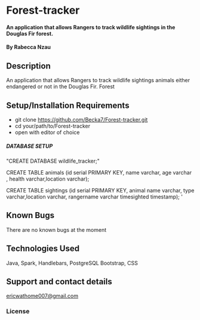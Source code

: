 # Forest-tracker
#### An application that allows Rangers to track wildlife sightings in the Douglas Fir forest.
#### By **Rabecca Nzau**
## Description
An application that allows Rangers to track wildlife sightings animals either endangered or not in the Douglas Fir. Forest
## Setup/Installation Requirements
* git clone https://github.com/Becka7/Forest-tracker.git
* cd your/path/to/Forest-tracker
* open with editor of choice 


##### DATABASE SETUP
 "CREATE DATABASE wildlife_tracker;"

 CREATE TABLE animals (id serial PRIMARY KEY, name varchar, age varchar , health varchar,location  varchar);

 CREATE TABLE sightings (id serial PRIMARY KEY, animal name varchar, type varchar,location varchar, rangername varchar timesighted timestamp);
'

## Known Bugs
There are no known bugs at the moment
## Technologies Used
Java, Spark, Handlebars, PostgreSQL Bootstrap, CSS
## Support and contact details
ericwathome007@gmail.com
### License